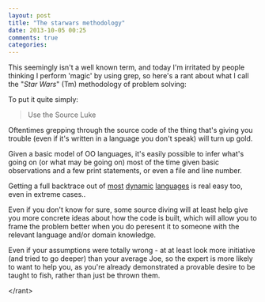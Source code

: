 ```yaml
---
layout: post
title: "The starwars methodology"
date: 2013-10-05 00:25
comments: true
categories:
---
```


This seemingly isn't a well known term, and today I'm irritated by people
thinking I perform 'magic' by using grep, so here's a rant about what I call
the "*Star Wars*" (Tm) methodology of problem solving:

To put it quite simply:

> Use the Source Luke

Oftentimes grepping through the source code of the thing that's giving you
trouble (even if it's written in a language you don't speak) will turn up
gold.

Given a basic model of OO languages, it's easily possible to infer what's
going on (or what may be going on) most of the time given basic observations
and a few print statements, or even a file and line number.

Getting a full backtrace out of [most](https://metacpan.org/module/JJORE/App-Stacktrace-0.09/bin/perl-stacktrace) [dynamic](http://isotope11.com/blog/getting-a-ruby-backtrace-from-gnu-debugger) [languages](https://wiki.python.org/moin/DebuggingWithGdb) is real easy too, even in extreme cases..

Even if you don't know for sure, some source diving will at least
help give you more concrete ideas about how the code is built, which
will allow you to frame the problem better when you do peresent it
to someone with the relevant language and/or domain knowledge.

Even if your assumptions were totally wrong - at at least look more
initiative (and tried to go deeper) than your average Joe, so
the expert is more likely to want to help you, as you're already
demonstrated a provable desire to be taught to fish, rather than
just be thrown them.

&lt;/rant&gt;


